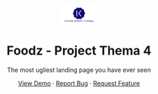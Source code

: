 <div align="center">
    <a>
        <img src="images/logo.png" alt="Logo" width="80" />
    </a>
    <h1>Foodz - Project Thema 4</h1>
    <p>The most ugliest landing page you have ever seen</p>
    <a href="https://markiesch.github.io/PraktijkOpdrachtThema2/">View Demo</a>
    ·
    <a href="https://github.com/Markiesch/PraktijkOpdrachtThema2/issues">Report Bug</a>
    ·
    <a href="https://github.com/Markiesch/PraktijkOpdrachtThema2/issues">Request Feature</a>
</div>